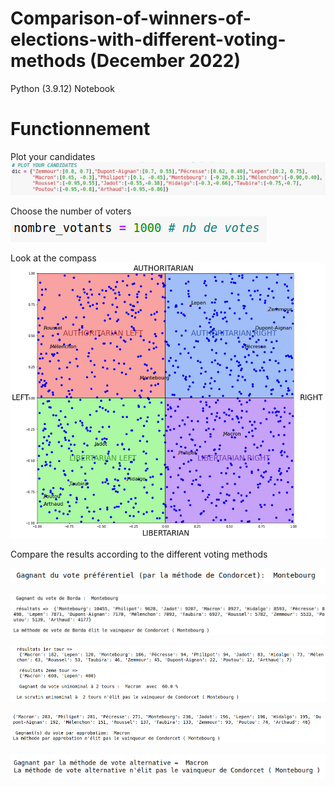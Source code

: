 # Comparison-of-winners-of-elections-with-different-voting-methods (December 2022)

Python (3.9.12) Notebook


# Functionnement 

Plot your candidates
![Plot Candidates](/img/plotYourCandidates.png?raw=true "Plot Your Candidates")  


Choose the number of voters  
![Number of Voters](/img/selectVoters.png?raw=true "Number of Voters")


Look at the compass
![Political Compass](/img/politicalCompass.png?raw=true "Political Compass")


Compare the results according to the different voting methods


![Condorcet Winner](/img/preferentielCondorcet.png?raw=true "Condorcet Winner")


![Borda Method](/img/borda.png?raw=true "Borda Method")


![Vote Uninominal 2 tours](/img/2tours.png?raw=true "Uninominal 2 tours")


![Vote par approbation](/img/approbation.png?raw=true "Vote par approbation")


![Vote alternatif](/img/alternatif.png?raw=true "Vote alternatif")
